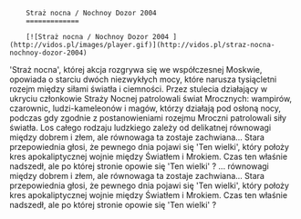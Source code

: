 
        Straż nocna / Nochnoy Dozor 2004 
        =============
        
        [![Straż nocna / Nochnoy Dozor 2004 ](http://vidos.pl/images/player.gif)](http://vidos.pl/straz-nocna-nochnoy-dozor-2004)
        
        
 'Straż nocna', której akcja rozgrywa się we współczesnej Moskwie, opowiada o starciu dwóch niezwykłych mocy, które narusza tysiącletni rozejm między siłami światła i ciemności. Przez stulecia działający w ukryciu członkowie Straży Nocnej patrolowali świat Mrocznych: wampirów, czarownic, ludzi-kameleonów i magów, którzy działają pod osłoną nocy, podczas gdy zgodnie z postanowieniami rozejmu Mroczni patrolowali siły światła. Los całego rodzaju ludzkiego zależy od delikatnej równowagi między dobrem i złem, ale równowaga ta zostaje zachwiana... Stara przepowiednia głosi, że pewnego dnia pojawi się 'Ten wielki', który położy kres apokaliptycznej wojnie między Światłem i Mrokiem. Czas ten właśnie nadszedł, ale po której stronie opowie się 'Ten wielki' ?  ... równowagi między dobrem i złem, ale równowaga ta zostaje zachwiana... Stara przepowiednia głosi, że pewnego dnia pojawi się 'Ten wielki', który położy kres apokaliptycznej wojnie między Światłem i Mrokiem. Czas ten właśnie nadszedł, ale po której stronie opowie się 'Ten wielki' ?
    